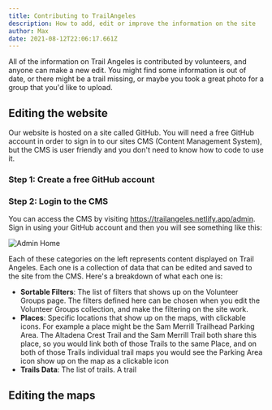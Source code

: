 ```yaml
---
title: Contributing to TrailAngeles
description: How to add, edit or improve the information on the site
author: Max
date: 2021-08-12T22:06:17.661Z
---
```

All of the information on Trail Angeles is contributed by volunteers, and anyone can make a new edit. You might find some information is out of date, or there might be a trail missing, or maybe you took a great photo for a group that you'd like to upload.

## Editing the website

Our website is hosted on a site called GitHub. You will need a free GitHub account in order to sign in to our sites CMS (Content Management System), but the CMS is user friendly and you don't need to know how to code to use it.

### Step 1: Create a free GitHub account

### Step 2: Login to the CMS

You can access the CMS by visiting https://trailangeles.netlify.app/admin. Sign in using your GitHub account and then you will see something like this:

![](/static/img/screenshot_20210812_150939.jpg "Admin Home")

Each of these categories on the left represents content displayed on Trail Angeles. Each one is a collection of data that can be edited and saved to the site from the CMS. Here's a breakdown of what each one is:

- **Sortable Filters**: The list of filters that shows up on the Volunteer Groups page. The filters defined here can be chosen when you edit the Volunteer Groups collection, and make the filtering on the site work.
- **Places**: Specific locations that show up on the maps, with clickable icons. For example a place might be the Sam Merrill Trailhead Parking Area. The Altadena Crest Trail and the Sam Merrill Trail both share this place, so you would link both of those Trails to the same Place, and on both of those Trails individual trail maps you would see the Parking Area icon show up on the map as a clickable icon
- **Trails Data**: The list of trails. A trail 

## Editing the maps
